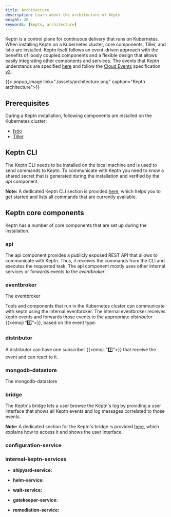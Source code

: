 ```yaml
---
title: Architecture
description: Learn about the architecture of Keptn
weight: 20
keywords: [keptn, architecture]
---
```


Keptn is a control plane for continuous delivery that runs on Kubernetes. When installing Keptn on a Kubernetes cluster, core components, Tiller, and Istio are installed. Keptn itself follows an event-driven approach with the benefits of loosly coupled components and a flexible design that allows easily integrating other components and services. The events that Keptn understands are specified [here](https://github.com/keptn/keptn/blob/master/specification/cloudevents.md) and follow the [Cloud Events](https://cloudevents.io/) specification [v2](https://github.com/cloudevents/spec/tree/v0.2).

{{< popup_image link="./assets/architecture.png" caption="Keptn architecture">}}

## Prerequisites

During a Keptn installation, following components are installed on the Kubernetes cluster:

- [Istio](https://istio.io)  
- [Tiller](https://helm.sh/) 

## Keptn CLI
The Keptn CLI needs to be installed on the local machine and is used to send commands to Keptn. To communicate with Keptn you need to know a shared secret that is generated during the installation and verified by the *api* component.

**Note:** A dedicated Keptn CLI section is provided [here](../../reference/cli/), which helps you to get started and lists all commands that are currently available.

## Keptn core components 

Keptn has a number of core components that are set up during the installation.

### api

The api component provides a publicly exposed REST API that allows to communicate with Keptn. Thus, it receives the commands from the CLI and executes the requested task. The api component mostly uses other internal services or forwards events to the *eventbroker*.

### eventbroker

The eventbroker 

Tools and components that run in the Kubernetes cluster can communicate with keptn using the internal eventbroker. The internal eventbroker receives keptn events and forwards those events to the appropriate *distributor* {{<emoji ":six:">}}, based on the event type.

### distributor

A distributor can have one subscriber {{<emoji ":seven:">}} that receive the event and can react to it.

### mongodb-datastore

The mongodb-datastore

### bridge

The Keptn's bridge lets a user browse the Keptn's log by providing a user interface that shows all Keptn events and log messages correlated to those events.

**Note:** A dedicated section for the Keptn's bridge is provided [here](../../reference/keptnsbridge/), which explains how to access it and shows the user interface.

### configuration-service

### internal-keptn-services

- **shipyard-service:**

- **helm-service:**

- **wait-service:**

- **gatekeeper-service:**

- **remediation-service:**

